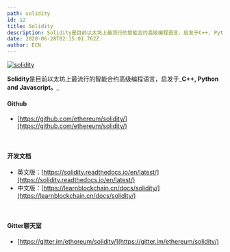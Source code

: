 ```yaml
---
path: solidity
id: 12
title: Solidity
description: Solidity是目前以太坊上最流行的智能合约高级编程语言，启发于C++, Python and Javascript。
date: 2020-06-28T02:15:01.762Z
author: ECN
---
```



[![solidity](https://ethereum.consensys.net/hs-fs/hubfs/solidity.png?width=500&name=solidity.png)](http://bit.ly/solidity-devportal)

**Solidity**是目前以太坊上最流行的智能合约高级编程语言，启发于_**C++, Python and Javascript。**_



#### Github

* [https://github.com/ethereum/solidity/](https://github.com/ethereum/solidity/)

<br/>

#### 开发文档

* 英文版：[https://solidity.readthedocs.io/en/latest/](https://solidity.readthedocs.io/en/latest/)
* 中文版：[https://learnblockchain.cn/docs/solidity/](https://learnblockchain.cn/docs/solidity/)

<br/>
 

#### Gitter聊天室

* [https://gitter.im/ethereum/solidity/](https://gitter.im/ethereum/solidity/)




